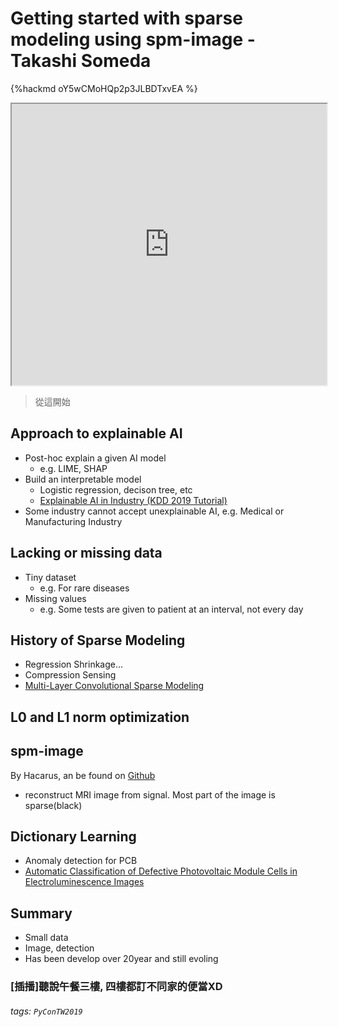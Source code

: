 # Getting started with sparse modeling using spm-image - Takashi Someda

{%hackmd oY5wCMoHQp2p3JLBDTxvEA %}

<iframe src="https://app.sli.do/event/hci10rkd" height=450 width=100%></iframe>

> 從這開始
> 
## Approach to explainable AI
   * Post-hoc explain a given AI model
       * e.g. LIME, SHAP
   * Build an interpretable model
       * Logistic regression, decison tree, etc
       * [Explainable AI in Industry (KDD 2019 Tutorial)](https://www.slideshare.net/KrishnaramKenthapadi/explainable-ai-in-industry-kdd-2019-tutorial)
   * Some industry cannot accept unexplainable AI, e.g. Medical or Manufacturing Industry

## Lacking or missing data
 * Tiny dataset
     * e.g. For rare diseases
 * Missing values
     * e.g. Some tests are given to patient at an interval, not every day

## History of Sparse Modeling

* Regression Shrinkage...
* Compression Sensing
* [Multi-Layer Convolutional Sparse Modeling](https://arxiv.org/pdf/1708.08705.pdf)




## L0 and L1 norm optimization



## spm-image

By Hacarus, an be found on [Github](https://github.com/hacarus/spm-image)
* reconstruct MRI image from signal. Most part of the image is sparse(black)

## Dictionary Learning

* Anomaly detection for PCB
* [Automatic Classification of Defective Photovoltaic Module Cells in Electroluminescence Images](https://arxiv.org/abs/1807.02894)


## Summary
* Small data
* Image, detection
* Has been develop over 20year and still evoling

### [插播]聽說午餐三樓, 四樓都訂不同家的便當XD 
###### tags: `PyConTW2019`

